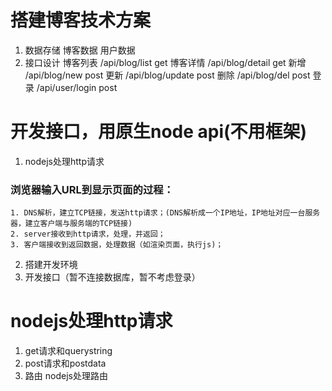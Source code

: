 # 搭建博客技术方案
1. 数据存储
  博客数据
  用户数据
2. 接口设计
  博客列表 /api/blog/list    get
  博客详情 /api/blog/detail  get
  新增  /api/blog/new     post
  更新  /api/blog/update  post
  删除  /api/blog/del    post
  登录  /api/user/login  post

# 开发接口，用原生node api(不用框架)
1. nodejs处理http请求
  ### 浏览器输入URL到显示页面的过程：
    1. DNS解析，建立TCP链接，发送http请求；(DNS解析成一个IP地址，IP地址对应一台服务器，建立客户端与服务端的TCP链接)
    2. server接收到http请求，处理，并返回；
    3. 客户端接收到返回数据，处理数据（如渲染页面，执行js)；
2. 搭建开发环境
3. 开发接口（暂不连接数据库，暂不考虑登录）

# nodejs处理http请求
1. get请求和querystring
2. post请求和postdata
3. 路由
  nodejs处理路由


















